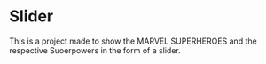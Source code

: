 # Slider
This is a project made to show the MARVEL SUPERHEROES and the respective Suoerpowers in the form of a slider.
